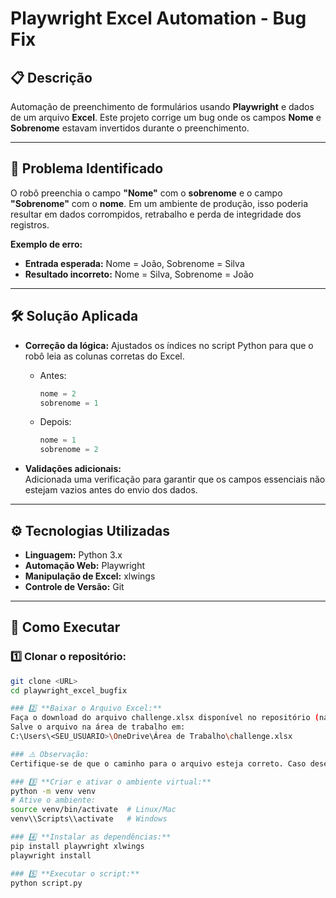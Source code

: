 # Playwright Excel Automation - Bug Fix

## 📋 Descrição
Automação de preenchimento de formulários usando **Playwright** e dados de um arquivo **Excel**. Este projeto corrige um bug onde os campos **Nome** e **Sobrenome** estavam invertidos durante o preenchimento.

---

## 🚨 Problema Identificado
O robô preenchia o campo **"Nome"** com o **sobrenome** e o campo **"Sobrenome"** com o **nome**. Em um ambiente de produção, isso poderia resultar em dados corrompidos, retrabalho e perda de integridade dos registros.

**Exemplo de erro:**
- **Entrada esperada:** Nome = João, Sobrenome = Silva  
- **Resultado incorreto:** Nome = Silva, Sobrenome = João

---

## 🛠️ Solução Aplicada
- **Correção da lógica:** Ajustados os índices no script Python para que o robô leia as colunas corretas do Excel.
  - Antes:
    ```python
    nome = 2
    sobrenome = 1
    ```
  - Depois:
    ```python
    nome = 1
    sobrenome = 2
    ```

- **Validações adicionais:**  
  Adicionada uma verificação para garantir que os campos essenciais não estejam vazios antes do envio dos dados.

---

## ⚙️ Tecnologias Utilizadas
- **Linguagem:** Python 3.x  
- **Automação Web:** Playwright  
- **Manipulação de Excel:** xlwings  
- **Controle de Versão:** Git  

---

## 🚀 Como Executar

### 1️⃣ **Clonar o repositório:**
```bash
git clone <URL>
cd playwright_excel_bugfix

### 2️⃣ **Baixar o Arquivo Excel:**
Faça o download do arquivo challenge.xlsx disponível no repositório (na aba Releases ou Files).
Salve o arquivo na área de trabalho em:
C:\Users\<SEU_USUARIO>\OneDrive\Área de Trabalho\challenge.xlsx

### ⚠️ Observação:
Certifique-se de que o caminho para o arquivo esteja correto. Caso deseje alterar o local do arquivo, ajuste o caminho no código Python.

### 3️⃣ **Criar e ativar o ambiente virtual:**
python -m venv venv
# Ative o ambiente:
source venv/bin/activate  # Linux/Mac
venv\\Scripts\\activate   # Windows

### 4️⃣ **Instalar as dependências:**
pip install playwright xlwings
playwright install

### 5️⃣ **Executar o script:**
python script.py

